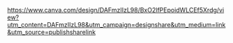 https://www.canva.com/design/DAFmzIIzL98/BxO2lfPEpoidWLCEf5Xrdg/view?utm_content=DAFmzIIzL98&utm_campaign=designshare&utm_medium=link&utm_source=publishsharelink
